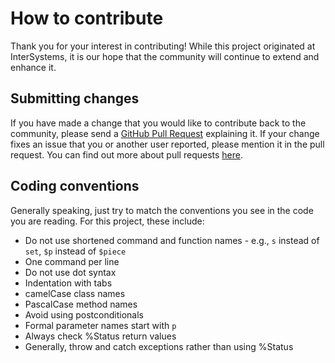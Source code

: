 # How to contribute

Thank you for your interest in contributing! While this project originated at InterSystems, it is our hope that the community will continue to extend and enhance it.

## Submitting changes

If you have made a change that you would like to contribute back to the community, please send a [GitHub Pull Request](/pull/new/main) explaining it. If your change fixes an issue that you or another user reported, please mention it in the pull request. You can find out more about pull requests [here](http://help.github.com/pull-requests/).

## Coding conventions

Generally speaking, just try to match the conventions you see in the code you are reading. For this project, these include:

* Do not use shortened command and function names - e.g., `s` instead of `set`, `$p` instead of `$piece`
* One command per line
* Do not use dot syntax
* Indentation with tabs
* camelCase class names
* PascalCase method names
* Avoid using postconditionals
* Formal parameter names start with `p`
* Always check %Status return values
* Generally, throw and catch exceptions rather than using %Status